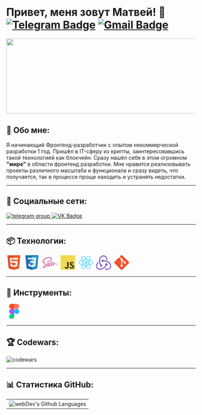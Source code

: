 # Привет, меня зовут Матвей! 👋 [![Telegram Badge](https://img.shields.io/badge/-Mpatrakeev-blue?style=flat&logo=Telegram&logoColor=white)](https://t.me/Mpatrakeev) [![Gmail Badge](https://img.shields.io/badge/-Gmail-red?style=flat&logo=Gmail&logoColor=white)](mailto:patrakeev.matvej@bk.ru)

<div id="header" align="center">
  <img src="https://media.giphy.com/media/VPpkvgTIJ817dfQOXI/giphy.gif" height="200" width="900"/>
</div>

## :information_desk_person: Обо мне:

Я начинающий Фронтенд-разработчик с опытом некоммерческой разработки 1 год. Пришёл в IT-сферу из крипты, заинтересовавшись такой технологией как блокчейн. Сразу нашёл себя в этом огромном **"мире"** в области фронтенд разработки. Мне нравится реализовывать проекты различного масштаба и функционала и сразу видеть, что получается, так в процессе проще находить и устранять недостатки.

---

## :iphone: Социальные сети:

<div id="badges">
    <a href="https://t.me/Mpatrakeev" target="_blank">
      <img src="https://cdn-icons-png.flaticon.com/512/2111/2111646.png" width="40" height="40" alt="telegram group" />
    </a>
    <a href="https://vk.com/m.patrakeev" target="_blank">
      <img src="https://cdn-icons-png.flaticon.com/512/145/145813.png" width="40" height="40" alt="VK Badge"/>
    </a>
</div>

---

## :package: Технологии:

<img src="https://github.com/devicons/devicon/blob/master/icons/html5/html5-original.svg" title="html5" alt="html5" width="40" height="40"/>&nbsp;
<img src="https://github.com/devicons/devicon/blob/master/icons/css3/css3-original.svg" title="css" alt="css" width="40" height="40"/>&nbsp;
<img src="https://github.com/devicons/devicon/blob/master/icons/sass/sass-original.svg" title="sass/scss" alt="sass/scss" width="40" height="40"/>&nbsp;
<img src="https://github.com/devicons/devicon/blob/master/icons/javascript/javascript-original.svg" title="javascript" alt="javascript" width="40" height="40"/>&nbsp;
<img src="https://github.com/devicons/devicon/blob/master/icons/react/react-original.svg" title="reactjs" alt="reactjs" width="40" height="40"/>&nbsp;
<img src="https://github.com/devicons/devicon/blob/master/icons/redux/redux-original.svg" title="redux" alt="redux" width="40" height="40"/>&nbsp;
<img src="https://github.com/devicons/devicon/blob/master/icons/git/git-original.svg" title="git" alt="git" width="40" height="40"/>&nbsp;

---

## :wrench: Инструменты:

<img src="https://github.com/devicons/devicon/blob/master/icons/figma/figma-original.svg" title="figma" alt="figma" width="40" height="40"/>&nbsp;

---

## :trophy: Codewars:

![codewars](https://www.codewars.com/users/PatrakeevM/badges/large)

---

## :bar_chart: Статистика GitHub:

<table>
  <tr>
    <td>
      <img height="195px" align="center" alt="webDev's Github Languages" src="https://github-readme-stats-sigma-five.vercel.app/api/top-langs/?username=PatrakeevM&layout=compact&theme=vision-friendly-dark" />
    </td>
  </tr>
</table>
